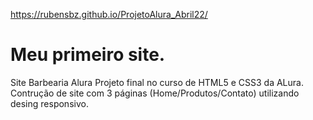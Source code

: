 https://rubensbz.github.io/ProjetoAlura_Abril22/
# Meu primeiro site.
Site Barbearia Alura
Projeto final no curso de HTML5 e CSS3 da ALura.
Contrução de site com 3 páginas (Home/Produtos/Contato)
utilizando desing responsivo.
